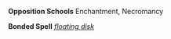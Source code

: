 **Opposition Schools** Enchantment, Necromancy

**Bonded Spell** *[floating disk]*

[floating disk]: :prd-spell-crb:floatingDisk